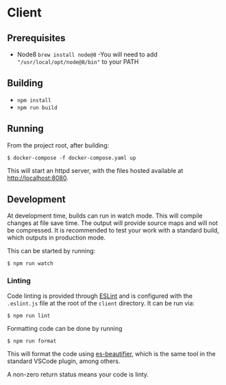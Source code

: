 # Client

## Prerequisites

  - Node8 `brew install node@8`
    -You will need to add `"/usr/local/opt/node@8/bin"` to your PATH

## Building

  - `npm install`
  - `npm run build`

## Running

From the project root, after building:

```
$ docker-compose -f docker-compose.yaml up
```

This will start an httpd server, with the files hosted available at
[http://localhost:8080](http://localhost:8080).

## Development

At development time, builds can run in watch mode.  This will compile changes at
file save time.  The output will provide source maps and will not be compressed.
It is recommended to test your work with a standard build, which outputs in
production mode.

This can be started by running:

```
$ npm run watch
```

### Linting

Code linting is provided through [ESLint](eslint.org) and is configured with the
`.eslint.js` file at the root of the `client` directory. It can be run via:

```
$ npm run lint
```

Formatting code can be done by running

```
$ npm run format
```

This will format the code using [es-beautifier](https://github.com/dai-shi/es-beautifier),
which is the same tool in the standard VSCode plugin, among others.

A non-zero return status means your code is linty.
